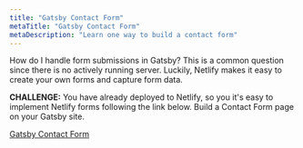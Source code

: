 ```yaml
---
title: "Gatsby Contact Form"
metaTitle: "Gatsby Contact Form"
metaDescription: "Learn one way to build a contact form"
---
```


How do I handle form submissions in Gatsby? This is a common question since
there is no actively running server. Luckily, Netlify makes it easy to create
your own forms and capture form data.

**CHALLENGE:** You have already deployed to Netlify, so you it's easy to
implement Netlify forms following the link below. Build a Contact Form page
on your Gatsby site.

[Gatsby Contact Form](https://www.gatsbyjs.org/docs/building-a-contact-form/)
